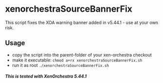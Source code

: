 # xenorchestraSourceBannerFix

This script fixes the XOA warning banner added in v5.44.1 - use at your own risk.


## Usage
- copy the script into the parent-folder of your xen-orchestra checkout
- make it executable: ```chmod a+rx xenorchestraSourceBannerFix.sh```
- run it as root ```./xenorchestraSourceBannerFix.sh```

##### This is tested with XenOrchestra 5.44.1

